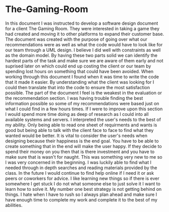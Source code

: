 # The-Gaming-Room

In this document I was instructed to develop a software design document for a client The Gaming Room. They were interested in taking a game they had created and 
moving it to other platforms to expand their customer base. The document was created with the purpose of going over what our recommendations were as well as 
what the code would have to look like for our team through a UML design. 
I believe I did well with constraints as well as the domain model. By having these two parts solid we can identify the hardest parts of the task and make sure
we are aware of them early and not suprised later on which could end up costing the client or our team by spending lost hours on something that could have 
been avoided. 
When working through this document I found when it was time to write the code that it made it easier. By understanding what the client was looking for I could
then translate that into the code to ensure the most satisfaction possible. 
The part of the document I feel is the weakest in the evaluation or the recommendation section. I was having trouble finding the best information possible so 
some of my recommendations were based just on what I could find in a few hours times. If I were to improve upon this section I would spend more time doing as 
deep of research as I could into all available systems and servers.
I interpreted the user's needs to the best of my ability. Only being able to read one sheet of requirments and wants is good but being able to talk with the 
client face to face to find what they wanted would be better. It is vital to consider the user's needs when designing because their happiness is the end goal.
You have to be able to create something that in the end will make the user happy. If they decide to spend their money on you then that is there investment
and you have to make sure that is wasn't for naught.
This was something very new to me so I was very concerned in the beginning. I was luckily able to find what I needed through in depth searches and reading materials
provided by the class. In the future I would continue to find help online if I need it or ask peers or coworkers for advice. I like learning new things so if there
is ever somewhere I get stuck I do not what someone else to just solve it I want to learn how to solve it. My number one best strategy is not getting behind on
things. I hate when I have to rush so I always plan ahead and make sure I have enough time to complete my work and complete it to the best of my abilities.
